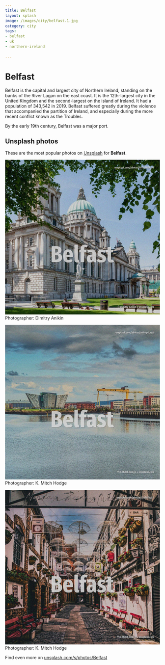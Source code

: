 ```yaml
---
title: Belfast
layout: splash
image: /images/city/belfast.1.jpg
category: city
tags:
- belfast
- uk
- northern-ireland

---
```

# Belfast

Belfast  is the capital and largest city of Northern Ireland, standing on the banks of the River 
Lagan on the east coast.
It is the 12th-largest city in the United Kingdom and the second-largest on the island of Ireland.
It had a population of 343,542 in 2019.
Belfast suffered greatly during the violence that accompanied the partition of Ireland, and 
especially during the more recent conflict known as the Troubles.

By the early 19th century, Belfast was a major port.

 
## Unsplash photos
These are the most popular photos on [Unsplash](https://unsplash.com) for **Belfast**.
 
![Belfast](/images/city/belfast.1.jpg)
Photographer:  Dimitry Anikin
 
![Belfast](/images/city/belfast.2.jpg)
Photographer:  K. Mitch Hodge
 
![Belfast](/images/city/belfast.3.jpg)
Photographer:  K. Mitch Hodge
 
Find even more on [unsplash.com/s/photos/Belfast](https://unsplash.com/s/photos/Belfast)
 
